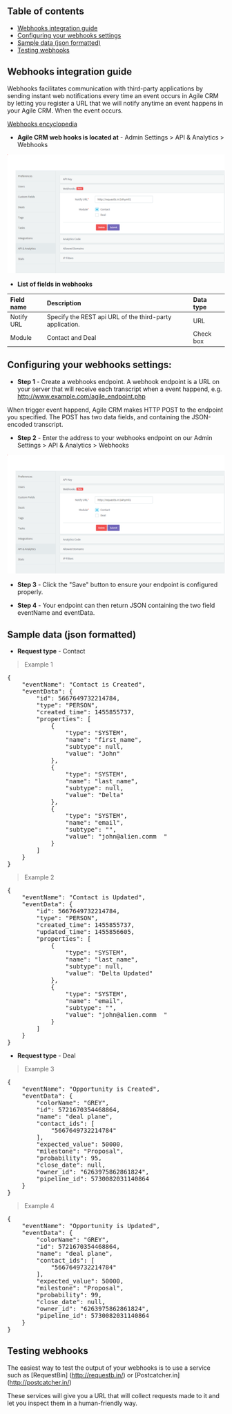 Table of contents
--------

- [Webhooks integration guide](#webhooks-integration-guide)
- [Configuring your webhooks settings](#configuring-your-webhooks-settings)
- [Sample data (json formatted)](#sample-data-json-formatted)
- [Testing webhooks](#testing-webhooks)

Webhooks integration guide
--------

Webhooks facilitates communication with third-party applications by sending instant web notifications every time an event occurs in Agile CRM by letting you register a URL that we will notify anytime an event happens in your Agile CRM. When the event occurs.

[Webhooks encyclopedia](https://en.wikipedia.org/wiki/Webhook)

 - **Agile CRM web hooks is located at** - Admin Settings > API & Analytics > Webhooks
 
![alt text](https://raw.githubusercontent.com/agilecrm/webhooks/master/Screenshots/hooks5.PNG)

 - **List of fields in webhooks** 
 
|Field name|Description|Data type|
|:-----|:------|:--------------|
|Notify URL|Specify the REST api URL of the third-party application.|URL|
|Module|Contact and Deal|Check box|



Configuring your webhooks settings:
--------

- **Step 1** -  Create a webhooks endpoint. A webhook endpoint is a URL on your server that will receive each transcript when a event happend, e.g. http://www.example.com/agile_endpoint.php

When trigger event happend, Agile CRM makes HTTP POST to the endpoint you specified. The POST has two data fields, and containing the JSON-encoded transcript.

- **Step 2** -  Enter the address to your webhooks endpoint on our Admin Settings > API & Analytics > Webhooks

![alt text](https://raw.githubusercontent.com/agilecrm/webhooks/master/Screenshots/hooks5.PNG)

- **Step 3** -  Click the "Save" button to ensure your endpoint is configured properly.

- **Step 4** -  Your endpoint can then return JSON containing the two field eventName and eventData.

Sample data (json formatted)
--------

- **Request type** -  Contact

> Example 1

<pre>
{
    "eventName": "Contact is Created",
    "eventData": {
        "id": 5667649732214784,
        "type": "PERSON",
        "created_time": 1455855737,
        "properties": [
            {
                "type": "SYSTEM",
                "name": "first_name",
                "subtype": null,
                "value": "John"
            },
            {
                "type": "SYSTEM",
                "name": "last_name",
                "subtype": null,
                "value": "Delta"
            },
            {
                "type": "SYSTEM",
                "name": "email",
                "subtype": "",
                "value": "john@alien.comm  "
            }
        ]
    }
}
</pre>

> Example 2

<pre>
{
    "eventName": "Contact is Updated",
    "eventData": {
        "id": 5667649732214784,
        "type": "PERSON",
        "created_time": 1455855737,
        "updated_time": 1455856605,
        "properties": [
            {
                "type": "SYSTEM",
                "name": "last_name",
                "subtype": null,
                "value": "Delta Updated"
            },
            {
                "type": "SYSTEM",
                "name": "email",
                "subtype": "",
                "value": "john@alien.comm  "
            }
        ]
    }
}
</pre>

- **Request type** -  Deal

> Example 3

<pre>
{
    "eventName": "Opportunity is Created",
    "eventData": {
        "colorName": "GREY",
        "id": 5721670354468864,
        "name": "deal plane",
        "contact_ids": [
            "5667649732214784"
        ],
        "expected_value": 50000,
        "milestone": "Proposal",
        "probability": 95,
        "close_date": null,
        "owner_id": "6263975862861824",
        "pipeline_id": 5730082031140864
    }
}
</pre>

> Example 4

<pre>
{
    "eventName": "Opportunity is Updated",
    "eventData": {
        "colorName": "GREY",
        "id": 5721670354468864,
        "name": "deal plane",
        "contact_ids": [
            "5667649732214784"
        ],
        "expected_value": 50000,
        "milestone": "Proposal",
        "probability": 99,
        "close_date": null,
        "owner_id": "6263975862861824",
        "pipeline_id": 5730082031140864
    }
}
</pre>

Testing webhooks
--------

The easiest way to test the output of your webhooks is to use a service such as [RequestBin] (http://requestb.in/) or [Postcatcher.in] (http://postcatcher.in/)

These services will give you a URL that will collect requests made to it and let you inspect them in a human-friendly way.
